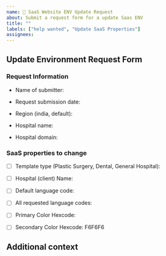 ```yaml
---
name: 🏥 SaaS Website ENV Update Request
about: Submit a request form for a update Saas ENV
title: ""
labels: ["help wanted", "Update SaaS Properties"]
assignees:
---
```


<!--업데이트 시, 꼭 assignees를 작성해주세요 (ex. @sejun-oh, @froggy1014)-->
<!--When updating, be sure to include assignees (ex. @sejun-oh, @froggy1014)-->

<!--만약 누구한테 이슈를 배정해야할 지 모르는 겅우 @iCloudHospital/front-end 을 이슈에 태그해주세요-->
<!--If you don't know who to assign an issue to, please tag @iCloudHospital/front-end in the issue-->

<!--이슈 생성 시, 지역 태그(india, default)를 설정해주세요-->
<!--Note that please select region tag(india, default) when you create the SaaS request issue-->

## Update Environment Request Form

<!--업데이트가 필요한 항목만 선택 후 작성해주세요-->
<!--Please select and complete only the items that need to be updated-->

### Request Information

<!-- 필수 양식 작성자 성함을 기입해주세요 -->
<!-- (Required) Submitter name -->

- Name of submitter:

<!-- 필수 양식 작성일을 기입해주세요 -->
<!-- (Required) Submission date -->

- Request submission date:

<!-- (필수) 지역을 선택해 주세요 (inida, default) -->
<!-- REQUIRED - Choose regin(india, default) -->

- Region (india, default):

<!-- 필수 양식 도메인을 변경할 병원을 기입해주세요 -->
<!-- (Required) Hospital Name -->

- Hospital name:

<!-- 필수 양식 환경변수 변경할 도메인 주소를 기입해주세요 -->
<!-- (Required) Hospital domain -->

- Hospital domain:

### SaaS properties to change

- [ ] Template type (Plastic Surgery, Dental, General Hospital):

<!-- 병원명을 작성해주세요 -->
<!-- Hospital name -->

- [ ] Hospital (client) Name:

<!-- 요청된 기본값 언어를 작성해주세요 -->
<!-- 언어코드는 다음의 링크에서 639-1 형식을 참고해주세요 -->
<!-- Default locales requested by the client hospital -->
<!-- Please refer to the following link to look up the right language code format -->
<!-- https://en.wikipedia.org/wiki/List_of_ISO_639-1_codes -->
<!-- ex: ko, en, ja -->

- [ ] Default language code:

<!-- 기본값 제외 요청된 모든 언어들을 작성해주세요 -->
<!-- list out all other requested language codes -->

- [ ] All requested language codes:

<!-- 병원 기본값 색상 코드 입력해주세요 -->
<!-- 색상코드는 hex code 형식을 따라야 합니다 -->
<!-- Primary color in hexcode -->
<!-- ex: 0F4C81 -->

- [ ] Primary Color Hexcode:

<!-- 병원 기타 색상 코드를 입력해주세요 -->
<!-- 없으면 기본값이 입력이되므로 생략하시면 됩니다 -->
<!-- OPTIONAL - Secondary color in hexcode -->

- [ ] Secondary Color Hexcode: F6F6F6

## Additional context

<!--
  Is there anything else you can add about the proposal?
  You might want to link to related issues here, if you haven't already.
-->
